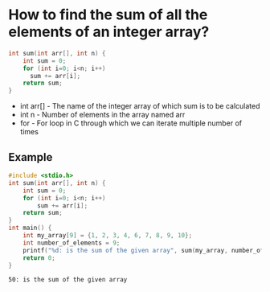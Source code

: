 # How to find the sum of all the elements of an integer array?

```C
int sum(int arr[], int n) {
    int sum = 0;
    for (int i=0; i<n; i++)
      sum += arr[i];
    return sum;
}
```

- int arr[] - The name of the integer array of which sum is to be calculated
- int n - Number of elements in the array named arr
- for - For loop in C through which we can iterate multiple number of times


## Example
```C
#include <stdio.h>
int sum(int arr[], int n) {
    int sum = 0;
    for (int i=0; i<n; i++)
        sum += arr[i];
    return sum;
}
int main() {
    int my_array[9] = {1, 2, 3, 4, 6, 7, 8, 9, 10};
    int number_of_elements = 9;
    printf("%d: is the sum of the given array", sum(my_array, number_of_elements));
    return 0;
}
```
```bash
50: is the sum of the given array
```
